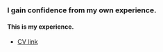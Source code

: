### I gain confidence from my own experience.
#### This is my experience.
- [CV link](https://drive.google.com/file/d/1s3OoFImEtFsONVI0qwVFK5G2W3XZqgBV/view?usp=sharing)
